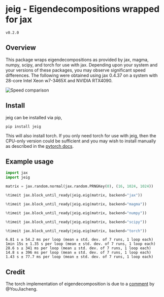 # jeig - Eigendecompositions wrapped for jax
`v0.2.0`

## Overview

This package wraps eigendecompositions as provided by jax, magma, numpy, scipy, and torch for use with jax. Depending upon your system and your versions of these packages, you may observe significant speed differences. The following were obtained using jax 0.4.37 on a system with 28-core Intel Xeon w7-3465X and NVIDIA RTX4090.

![Speed comparison](https://github.com/mfschubert/jeig/blob/main/docs/speed.png?raw=true)

## Install
jeig can be installed via pip,
```
pip install jeig
```
This will also install torch. If you only need torch for use with jeig, then the CPU-only version could be sufficient and you may wish to install manually as described in the [pytorch docs](https://pytorch.org/get-started/locally/).

## Example usage

```python
import jax
import jeig

matrix = jax.random.normal(jax.random.PRNGKey(0), (16, 1024, 1024))

%timeit jax.block_until_ready(jeig.eig(matrix, backend="jax"))

%timeit jax.block_until_ready(jeig.eig(matrix, backend="magma"))

%timeit jax.block_until_ready(jeig.eig(matrix, backend="numpy"))

%timeit jax.block_until_ready(jeig.eig(matrix, backend="scipy"))

%timeit jax.block_until_ready(jeig.eig(matrix, backend="torch"))
```
```
6.81 s ± 54.2 ms per loop (mean ± std. dev. of 7 runs, 1 loop each)
1min 15s ± 1.35 s per loop (mean ± std. dev. of 7 runs, 1 loop each)
28.6 s ± 341 ms per loop (mean ± std. dev. of 7 runs, 1 loop each)
14.8 s ± 396 ms per loop (mean ± std. dev. of 7 runs, 1 loop each)
1.43 s ± 77.7 ms per loop (mean ± std. dev. of 7 runs, 1 loop each)
```

## Credit
The torch implementation of eigendecomposition is due to a [comment](https://github.com/google/jax/issues/10180#issuecomment-1092098074) by @YouJiacheng.
